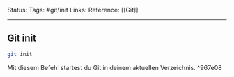 
Status:
Tags: #git/init
Links: 
Reference: [[Git]]
___
## Git init
```bash
git init
```
Mit diesem Befehl startest du Git in deinem aktuellen Verzeichnis. ^967e08

